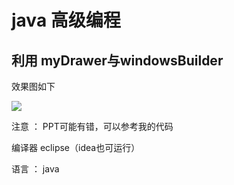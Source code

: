 # java 高级编程 #

## 利用 myDrawer与windowsBuilder ##

效果图如下

![](https://i.imgur.com/BddaoLA.png)


注意 ： PPT可能有错，可以参考我的代码

编译器  eclipse（idea也可运行）

语言 ： java